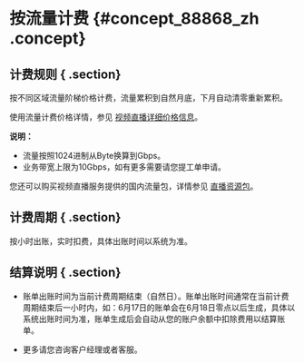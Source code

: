 # 按流量计费 {#concept_88868_zh .concept}

## 计费规则 { .section}

按不同区域流量阶梯价格计费，流量累积到自然月底，下月自动清零重新累积。

使用流量计费价格详情，参见 [视频直播详细价格信息](https://cn.aliyun.com/price/product?spm=5176.7991389.632955.BTN_price.2a1a15474UQ9ld#/live/detail)。

**说明：** 

-   流量按照1024进制从Byte换算到Gbps。
-   业务带宽上限为10Gbps，如有更多需要请您提工单申请。

您还可以购买视频直播服务提供的国内流量包，详情参见 [直播资源包](cn.zh-CN/产品定价/直播资源包.md#)。

## 计费周期 { .section}

按小时出账，实时扣费，具体出账时间以系统为准。

## 结算说明 { .section}

-   账单出账时间为当前计费周期结束（自然日）。账单出账时间通常在当前计费周期结束后一小时内，如：6月17日的账单会在6月18日零点以后生成，具体以系统出账时间为准，账单生成后会自动从您的账户余额中扣除费用以结算账单。

-   更多请您咨询客户经理或者客服。


